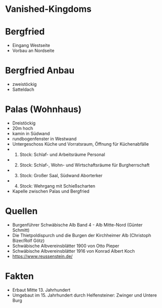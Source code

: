 # Vanished-Kingdoms
# Bergfried
- Eingang Westseite
- Vorbau an Nordseite
# Bergfried Anbau
- zweistöckig
- Satteldach
# Palas (Wohnhaus)
- Dreistöckig
- 20m hoch
- kamin in Südwand
- rundbogenfenster in Westwand
- Untergeschoss Küche und Vorratsraum, Öffnung für Küchenabfälle
- 1. Stock: Schlaf- und Arbeitsräume Personal
- 2. Stock: Schlaf-, Wohn- und Wirtschaftsräume für Burgherrschaft
- 3. Stock: Großer Saal, Südwand Aborterker
- 4. Stock: Wehrgang mit Schießscharten
- Kapelle zwischen Palas und Bergfried

# Quellen
- Burgenführer Schwäbische Alb Band 4 - Alb Mitte-Nord (Günter Schmitt)
- Die Thietpoldispurch und die Burgen der Kirchheimer Alb (Christoph Bizer/Rolf Götz)
- Schwäbische Albvereinsblätter 1900 von Otto Pieper
- Schwäbische Albvereinsblätter 1916 von Konrad Albert Koch
- https://www.reussenstein.de/

# Fakten
- Erbaut Mitte 13. Jahrhundert
- Umgebaut im 15. Jahrhundert durch Helfensteiner: Zwinger und Untere Burg
